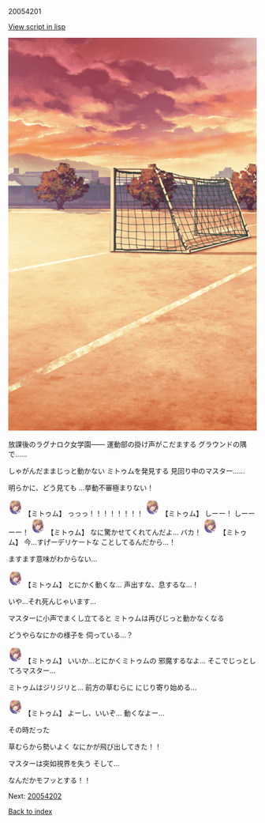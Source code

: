 20054201

[View script in lisp](../scripts/20054201.txt)

![Schoolyard_evening.png](../images/backgrounds/Schoolyard_evening.png)

放課後のラグナロク女学園――
運動部の掛け声がこだまする
グラウンドの隅で……

しゃがんだままじっと動かない
ミトゥムを発見する
見回り中のマスター……

明らかに、どう見ても
…挙動不審極まりない！

<img src="../images/units/200511.png" alt="200511.png" height="34"/>
【ミトゥム】
っっっ！！！！！！！！

<img src="../images/units/200511.png" alt="200511.png" height="34"/>
【ミトゥム】
しーー！
しーーーー！

<img src="../images/units/200511.png" alt="200511.png" height="34"/>
【ミトゥム】
なに驚かせてくれてんだよ…
バカ！

<img src="../images/units/200511.png" alt="200511.png" height="34"/>
【ミトゥム】
今…すげーデリケートな
ことしてるんだから…！

ますます意味がわからない…

<img src="../images/units/200511.png" alt="200511.png" height="34"/>
【ミトゥム】
とにかく動くな…
声出すな、息するな…！

いや…それ死んじゃいます…

マスターに小声でまくし立てると
ミトゥムは再びじっと動かなくなる

どうやらなにかの様子を
伺っている…？

<img src="../images/units/200511.png" alt="200511.png" height="34"/>
【ミトゥム】
いいか…とにかくミトゥムの
邪魔するなよ…
そこでじっとしてろマスター…

ミトゥムはジリジリと…
前方の草むらに
にじり寄り始める…

<img src="../images/units/200511.png" alt="200511.png" height="34"/>
【ミトゥム】
よーし、いいぞ…
動くなよー…

その時だった

草むらから勢いよく
なにかが飛び出してきた！！

マスターは突如視界を失う
そして…

なんだかモフッとする！！

Next: [20054202](20054202.md)

[Back to index](index.md)
